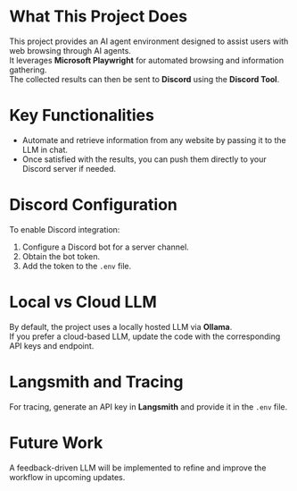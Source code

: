 # What This Project Does
This project provides an AI agent environment designed to assist users with web browsing through AI agents.  
It leverages **Microsoft Playwright** for automated browsing and information gathering.  
The collected results can then be sent to **Discord** using the **Discord Tool**.

# Key Functionalities
- Automate and retrieve information from any website by passing it to the LLM in chat.  
- Once satisfied with the results, you can push them directly to your Discord server if needed.  

# Discord Configuration
To enable Discord integration:
1. Configure a Discord bot for a server channel.  
2. Obtain the bot token.  
3. Add the token to the `.env` file.  

# Local vs Cloud LLM
By default, the project uses a locally hosted LLM via **Ollama**.  
If you prefer a cloud-based LLM, update the code with the corresponding API keys and endpoint.  

# Langsmith and Tracing
For tracing, generate an API key in **Langsmith** and provide it in the `.env` file.  

# Future Work
A feedback-driven LLM will be implemented to refine and improve the workflow in upcoming updates.  
